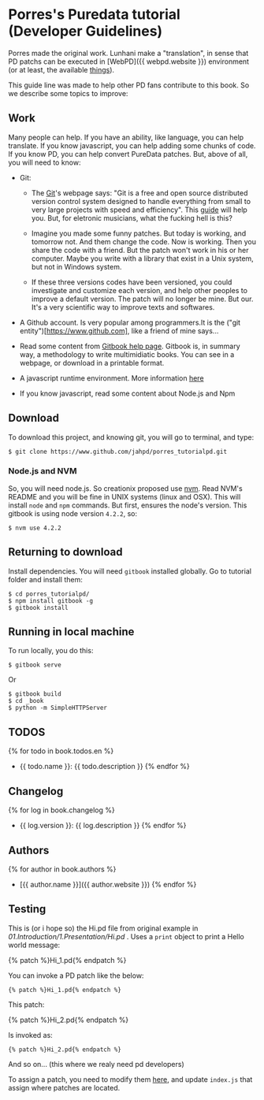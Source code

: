# Porres's Puredata tutorial (Developer Guidelines)

Porres made the original work. Lunhani make a "translation", in sense that PD patchs can be executed in [WebPD]({{ webpd.website }}) environment (or at least, the available [things](https://github.com/sebpiq/WebPd/#list-of-implemented-objects-and-other-limitations)).

This guide line was made to help other PD fans contribute to this book. So we describe some topics to improve:

## Work

Many people can help. If you have an ability, like language, you can help translate. If you know javascript, you can help adding some chunks of code. If you know PD, you can help convert PureData patches. But, above of all, you will need to know:

* Git:

	* The [Git](http://git-scm.com/)'s webpage says: "Git is a free and open source distributed version control system designed to handle everything from small to very large projects with speed and efficiency". This [guide](https://git-scm.com/book/en/v2/Getting-Started-Installing-Git) will help you. But, for eletronic musicians, what the fucking hell is this?

	* Imagine you made some funny patches. But today is working, and tomorrow not. And them change the code. Now is working. Then you share the code with a friend. But the patch won't work in his or her computer. Maybe you write with a library that exist in a Unix system, but not in Windows system.

	* If these three versions codes have been versioned, you could investigate and customize each version, and help other peoples to improve a default version. The patch will no longer be mine. But our. It's a very scientific way to improve texts and softwares.

* A Github  account. Is very popular among programmers.It is the ("git entity")[https://www.github.com], like a friend of mine says...

* Read some content from [Gitbook help page](https://help.gitbook.com/). Gitbook is, in summary way, a methodology to write multimidiatic books. You can see in a webpage, or download in a printable format.

* A javascript runtime environment. More information [here](https://nodejs.org/en/)

* If you know javascript, read some content about Node.js and Npm

## Download

To download this project, and knowing git, you will go to terminal, and type:

    $ git clone https://www.github.com/jahpd/porres_tutorialpd.git
	
	
### Node.js and NVM

So, you will need node.js. So creationix proposed use [nvm](https://github.com/creationix/nvm). Read NVM's README and you will be fine in UNIX systems (linux and OSX). This will install `node` and `npm` commands. But first, ensures the node's version. This gitbook is using node version `4.2.2`, so:

    $ nvm use 4.2.2
	

## Returning to download

Install dependencies. You will need `gitbook` installed globally. Go to tutorial folder and install them:

	$ cd porres_tutorialpd/
    $ npm install gitbook -g
    $ gitbook install
	

## Running in local machine

To run locally, you do this:

    $ gitbook serve


Or

    $ gitbook build
    $ cd _book
    $ python -m SimpleHTTPServer


## TODOS

{% for todo in book.todos.en %}
  - {{ todo.name }}: {{ todo.description }}
{% endfor %}

## Changelog

{% for log in book.changelog %}
  - {{ log.version }}: {{ log.description }}
{% endfor %}

## Authors

{% for author in book.authors %}
  - [{{ author.name }}]({{ author.website }})
{% endfor %}

## Testing

This is (or i hope so) the Hi.pd file from original example in _01.Introduction/1.Presentation/Hi.pd_ . Uses a `print` object to print a Hello world message:

{% patch %}Hi_1.pd{% endpatch %}

You can invoke a PD patch like the below:

    {% patch %}Hi_1.pd{% endpatch %}

This patch:

{% patch %}Hi_2.pd{% endpatch %}

Is invoked as:

    {% patch %}Hi_2.pd{% endpatch %}

And so on... (this where we realy need pd developers)

To assign a patch, you need to modify them [here](https://www.github.com/jahpd/gitbook-plugins-webpd_porres_examples), and update `index.js` that assign where patches are located.

    


